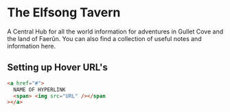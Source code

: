 # The Elfsong Tavern

A Central Hub for all the world information for adventures in Gullet Cove and the land of Faerûn. You can also find a collection of useful notes and information here.

## Setting up Hover URL's

```html
<a href="#">
  NAME OF HYPERLINK
  <span> <img src="URL" /></span
></a>
```
